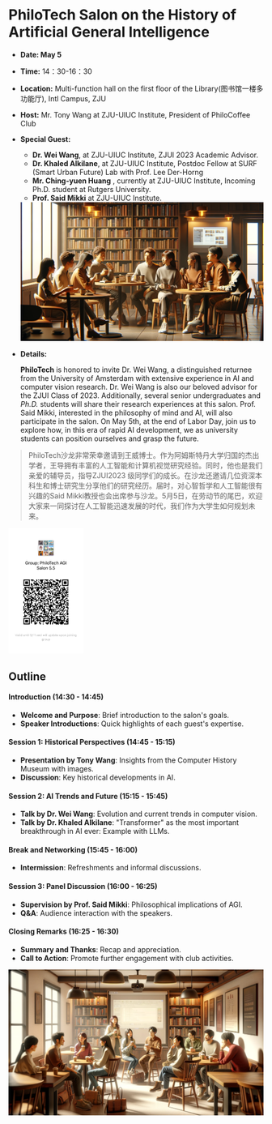 # PhiloTech Salon on the History of Artificial General Intelligence

- **Date: May 5** 

- **Time:** 14：30-16：30

- **Location:** Multi-function hall on the first floor of the Library(图书馆一楼多功能厅), Intl Campus, ZJU

- **Host:** Mr. Tony Wang at ZJU-UIUC Institute, President of PhiloCoffee Club

- **Special Guest:** 

    - **Dr. Wei Wang**,  at ZJU-UIUC Institute, ZJUI 2023 Academic Advisor.
    - **Dr. Khaled Alkilane**,  at ZJU-UIUC Institute, Postdoc Fellow at SURF (Smart Urban Future) Lab with Prof. Lee Der-Horng
    - **Mr. Ching-yuen Huang** , currently at ZJU-UIUC Institute, Incoming Ph.D. student at Rutgers University.
    - **Prof. Said Mikki** at ZJU-UIUC Institute.
    
    <img src="./outline.assets/1.webp" alt="1" style="zoom:50%;" />
    
- **Details:** 

    **PhiloTech** is honored to invite Dr. Wei Wang, a distinguished returnee from the University of Amsterdam with extensive experience in AI and computer vision research. Dr.  Wei Wang is also our beloved advisor for the ZJUI Class of 2023. Additionally, several senior undergraduates and *Ph.D.* students will share their research experiences at this salon. Prof. Said Mikki, interested in the philosophy of mind and AI, will also participate in the salon. On May 5th, at the end of Labor Day, join us to explore how, in this era of rapid AI development, we as university students can position ourselves and grasp the future.

> PhiloTech沙龙非常荣幸邀请到王威博士。作为阿姆斯特丹大学归国的杰出学者，王导拥有丰富的人工智能和计算机视觉研究经验。同时，他也是我们亲爱的辅导员，指导ZJUI2023 级同学们的成长。在沙龙还邀请几位资深本科生和博士研究生分享他们的研究经历。届时，对心智哲学和人工智能很有兴趣的Said Mikki教授也会出席参与沙龙。5月5日，在劳动节的尾巴，欢迎大家来一同探讨在人工智能迅速发展的时代，我们作为大学生如何规划未来。 

<img src="./outline.assets/image-20240504114252707.png" alt="image-20240504114252707" style="zoom:25%;" />

## Outline


#### Introduction (14:30 - 14:45)
- **Welcome and Purpose**: Brief introduction to the salon's goals.
- **Speaker Introductions**: Quick highlights of each guest's expertise.

#### Session 1: Historical Perspectives (14:45 - 15:15)
- **Presentation by Tony Wang**: Insights from the Computer History Museum with images.
- **Discussion**: Key historical developments in AI.

#### Session 2: AI Trends and Future (15:15 - 15:45)
- **Talk by Dr. Wei Wang**: Evolution and current trends in computer vision.
- **Talk by Dr. Khaled Alkilane**: "Transformer" as the most important breakthrough in AI ever: Example with LLMs.

#### Break and Networking (15:45 - 16:00)
- **Intermission**: Refreshments and informal discussions.

#### Session 3: Panel Discussion (16:00 - 16:25)
- **Supervision by Prof. Said Mikki**: Philosophical implications of AGI.
- **Q&A**: Audience interaction with the speakers.

#### Closing Remarks (16:25 - 16:30)
- **Summary and Thanks**: Recap and appreciation.
- **Call to Action**: Promote further engagement with club activities.



<img src="./outline.assets/2.webp" alt="2" style="zoom:50%;" />
